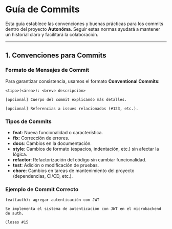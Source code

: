 # **Guía de Commits**

Esta guía establece las convenciones y buenas prácticas para los commits dentro del proyecto **Autonóma**. Seguir estas normas ayudará a mantener un historial claro y facilitará la colaboración.

---

## **1. Convenciones para Commits**

### **Formato de Mensajes de Commit**
Para garantizar consistencia, usamos el formato **Conventional Commits**:

```
<tipo>(<área>): <breve descripción>

[opcional] Cuerpo del commit explicando más detalles.

[opcional] Referencias a issues relacionados (#123, etc.).
```

### **Tipos de Commits**
- **feat**: Nueva funcionalidad o característica.
- **fix**: Corrección de errores.
- **docs**: Cambios en la documentación.
- **style**: Cambios de formato (espacios, indentación, etc.) sin afectar la lógica.
- **refactor**: Refactorización del código sin cambiar funcionalidad.
- **test**: Adición o modificación de pruebas.
- **chore**: Cambios en tareas de mantenimiento del proyecto (dependencias, CI/CD, etc.).

### **Ejemplo de Commit Correcto**
```
feat(auth): agregar autenticación con JWT

Se implementa el sistema de autenticación con JWT en el microbackend de auth.

Closes #15
```
